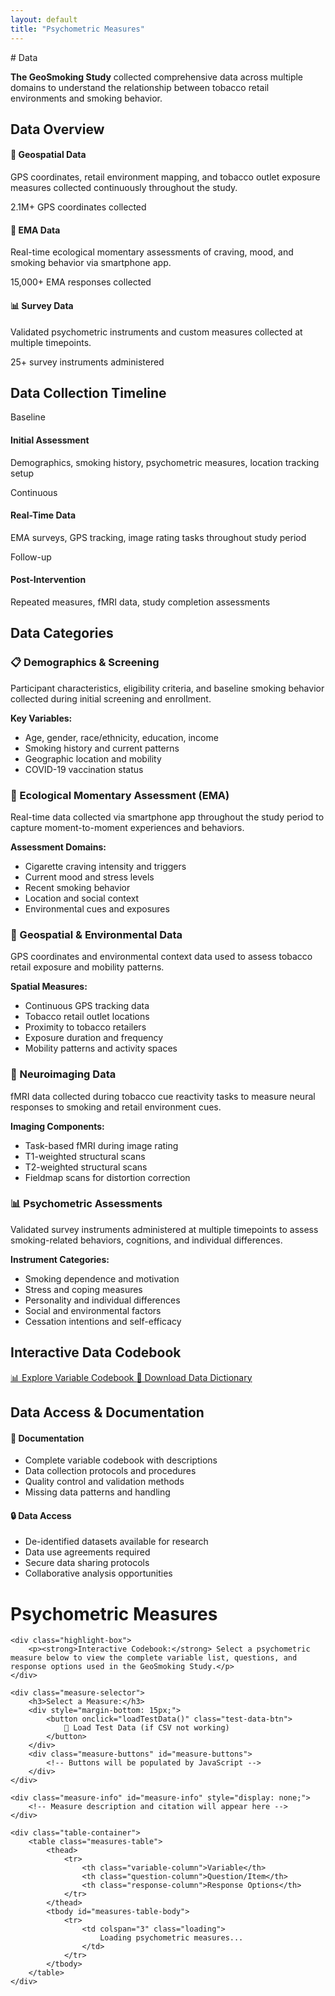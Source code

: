 ```yaml
---
layout: default
title: "Psychometric Measures"
---
```


<link rel="stylesheet" href="{{ '/assets/css/psychometric.css' | relative_url }}">
# Data

<div class="highlight-box">
<p><strong>The GeoSmoking Study</strong> collected comprehensive data across multiple domains to understand the relationship between tobacco retail environments and smoking behavior.</p>
</div>

## Data Overview

<div class="research-grid">
<div class="research-item">
<h4>📍 Geospatial Data</h4>
<p>GPS coordinates, retail environment mapping, and tobacco outlet exposure measures collected continuously throughout the study.</p>
<div class="key-statistic">
<span class="statistic-number">2.1M+</span>
<span class="statistic-description">GPS coordinates collected</span>
</div>
</div>
<div class="research-item">
<h4>📱 EMA Data</h4>
<p>Real-time ecological momentary assessments of craving, mood, and smoking behavior via smartphone app.</p>
<div class="key-statistic">
<span class="statistic-number">15,000+</span>
<span class="statistic-description">EMA responses collected</span>
</div>
</div>
<div class="research-item">
<h4>📊 Survey Data</h4>
<p>Validated psychometric instruments and custom measures collected at multiple timepoints.</p>
<div class="key-statistic">
<span class="statistic-number">25+</span>
<span class="statistic-description">survey instruments administered</span>
</div>
</div>
</div>

## Data Collection Timeline

<div class="research-timeline">
<div class="timeline-item">
<span class="timeline-marker">Baseline</span>
<h4>Initial Assessment</h4>
<p>Demographics, smoking history, psychometric measures, location tracking setup</p>
</div>
<div class="timeline-item">
<span class="timeline-marker">Continuous</span>
<h4>Real-Time Data</h4>
<p>EMA surveys, GPS tracking, image rating tasks throughout study period</p>
</div>
<div class="timeline-item">
<span class="timeline-marker">Follow-up</span>
<h4>Post-Intervention</h4>
<p>Repeated measures, fMRI data, study completion assessments</p>
</div>
</div>

## Data Categories

<div class="method-card">
<h3>📋 Demographics & Screening</h3>
<p>Participant characteristics, eligibility criteria, and baseline smoking behavior collected during initial screening and enrollment.</p>
</div>

**Key Variables:**
- Age, gender, race/ethnicity, education, income
- Smoking history and current patterns
- Geographic location and mobility
- COVID-19 vaccination status

<div class="method-card">
<h3>📱 Ecological Momentary Assessment (EMA)</h3>
<p>Real-time data collected via smartphone app throughout the study period to capture moment-to-moment experiences and behaviors.</p>
</div>

**Assessment Domains:**
- Cigarette craving intensity and triggers
- Current mood and stress levels
- Recent smoking behavior
- Location and social context
- Environmental cues and exposures

<div class="method-card">
<h3>📍 Geospatial & Environmental Data</h3>
<p>GPS coordinates and environmental context data used to assess tobacco retail exposure and mobility patterns.</p>
</div>

**Spatial Measures:**
- Continuous GPS tracking data
- Tobacco retail outlet locations
- Proximity to tobacco retailers
- Exposure duration and frequency
- Mobility patterns and activity spaces

<div class="method-card">
<h3>🧠 Neuroimaging Data</h3>
<p>fMRI data collected during tobacco cue reactivity tasks to measure neural responses to smoking and retail environment cues.</p>
</div>

**Imaging Components:**
- Task-based fMRI during image rating
- T1-weighted structural scans
- T2-weighted structural scans
- Fieldmap scans for distortion correction

<div class="method-card">
<h3>📊 Psychometric Assessments</h3>
<p>Validated survey instruments administered at multiple timepoints to assess smoking-related behaviors, cognitions, and individual differences.</p>
</div>

**Instrument Categories:**
- Smoking dependence and motivation
- Stress and coping measures
- Personality and individual differences
- Social and environmental factors
- Cessation intentions and self-efficacy

## Interactive Data Codebook

<div class="cta-container">
<a href="#" class="btn btn-primary">
📊 Explore Variable Codebook
</a>
<a href="#" class="btn btn-outline">
📁 Download Data Dictionary
</a>
</div>

## Data Access & Documentation

<div class="side-by-side">
<div>
<h4>📄 Documentation</h4>
<ul>
<li>Complete variable codebook with descriptions</li>
<li>Data collection protocols and procedures</li>
<li>Quality control and validation methods</li>
<li>Missing data patterns and handling</li>
</ul>
</div>
<div>
<h4>🔒 Data Access</h4>
<ul>
<li>De-identified datasets available for research</li>
<li>Data use agreements required</li>
<li>Secure data sharing protocols</li>
<li>Collaborative analysis opportunities</li>
</ul>
</div>
</div>

<div class="psychometric-container">
    <h1>Psychometric Measures</h1>
    
    <div class="highlight-box">
        <p><strong>Interactive Codebook:</strong> Select a psychometric measure below to view the complete variable list, questions, and response options used in the GeoSmoking Study.</p>
    </div>

    <div class="measure-selector">
        <h3>Select a Measure:</h3>
        <div style="margin-bottom: 15px;">
            <button onclick="loadTestData()" class="test-data-btn">
                🧪 Load Test Data (if CSV not working)
            </button>
        </div>
        <div class="measure-buttons" id="measure-buttons">
            <!-- Buttons will be populated by JavaScript -->
        </div>
    </div>

    <div class="measure-info" id="measure-info" style="display: none;">
        <!-- Measure description and citation will appear here -->
    </div>

    <div class="table-container">
        <table class="measures-table">
            <thead>
                <tr>
                    <th class="variable-column">Variable</th>
                    <th class="question-column">Question/Item</th>
                    <th class="response-column">Response Options</th>
                </tr>
            </thead>
            <tbody id="measures-table-body">
                <tr>
                    <td colspan="3" class="loading">
                        Loading psychometric measures...
                    </td>
                </tr>
            </tbody>
        </table>
    </div>
</div>

<script>
    // Pass the correct CSV path to JavaScript (Jekyll processes this)
    window.CSV_PATH = '{{ "/assets/data/psychometric_data.csv" | relative_url }}';
</script>
<script src="{{ '/assets/js/psychometric.js' | relative_url }}"></script>